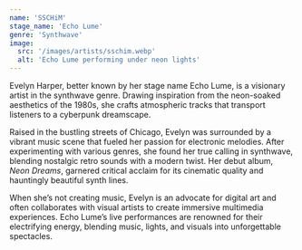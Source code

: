 ```yaml
---
name: 'SSCHiM'
stage_name: 'Echo Lume'
genre: 'Synthwave'
image:
  src: '/images/artists/sschim.webp'
  alt: 'Echo Lume performing under neon lights'
---
```


Evelyn Harper, better known by her stage name Echo Lume, is a visionary artist in the synthwave genre. Drawing inspiration from the neon-soaked aesthetics of the 1980s, she crafts atmospheric tracks that transport listeners to a cyberpunk dreamscape.

Raised in the bustling streets of Chicago, Evelyn was surrounded by a vibrant music scene that fueled her passion for electronic melodies. After experimenting with various genres, she found her true calling in synthwave, blending nostalgic retro sounds with a modern twist. Her debut album, _Neon Dreams_, garnered critical acclaim for its cinematic quality and hauntingly beautiful synth lines.

When she’s not creating music, Evelyn is an advocate for digital art and often collaborates with visual artists to create immersive multimedia experiences. Echo Lume’s live performances are renowned for their electrifying energy, blending music, lights, and visuals into unforgettable spectacles.

